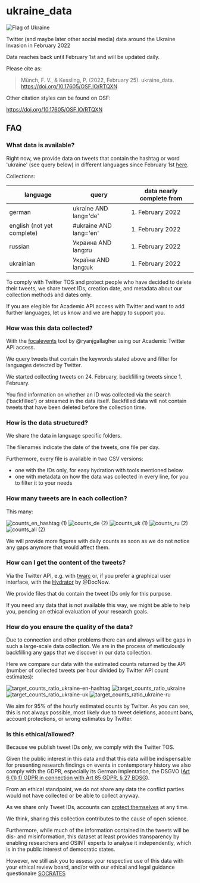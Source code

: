 # ukraine_data

![Flag of Ukraine](https://upload.wikimedia.org/wikipedia/commons/thumb/4/49/Flag_of_Ukraine.svg/320px-Flag_of_Ukraine.svg.png)

Twitter (and maybe later other social media) data around the Ukraine Invasion in February 2022

Data reaches back until February 1st and will be updated daily.

Please cite as:

> Münch, F. V., & Kessling, P. (2022, February 25). ukraine_data. https://doi.org/10.17605/OSF.IO/RTQXN

Other citation styles can be found on OSF:

<https://doi.org/10.17605/OSF.IO/RTQXN>

## FAQ

### What data is available?

Right now, we provide data on tweets that contain the hashtag or word 'ukraine' (see query below) in different languages since February 1st [here](Twitter/).

Collections:

| language                               | query                   | data nearly complete from    |
| -------------------------------------- | ----------------------- | ---------------------------- |
| german                                 | ukraine AND lang='de'   | 1. February 2022             |
| english (not yet complete)             | #ukraine AND lang='en'  | 1. February 2022             |
| russian                                | Украина AND lang:ru     | 1. February 2022             |
| ukrainian                              |  Україна AND lang:uk    | 1. February 2022             |


To comply with Twitter TOS and protect people who have decided to delete their tweets, we share tweet IDs, creation date, and metadata about our collection methods and dates only.

If you are elegible for Academic API access with Twitter and want to add further languages, let us know and we are happy to support you.

### How was this data collected?

With the [focalevents](https://github.com/ryanjgallagher/focalevents) tool by @ryanjgallagher using our Academic Twitter API access.

We query tweets that contain the keywords stated above and filter for languages detected by Twitter.

We started collecting tweets on 24. February, backfilling tweets since 1. February.

You find information on whether an ID was collected via the search ('backfilled') or streamed in the data itself. Backfilled data will not contain tweets that have been deleted before the collection time.

### How is the data structured?

We share the data in language specific folders.

The filenames indicate the date of the tweets, one file per day.

Furthermore, every file is available in two CSV versions:

* one with the IDs only, for easy hydration with tools mentioned below.
* one with metadata on how the data was collected in every line, for you to filter it to your needs

### How many tweets are in each collection?

This many:

![counts_en_hashtag (1)](https://user-images.githubusercontent.com/8951994/157707823-c072c965-9ee3-4fd0-8304-1e144eebd85b.png)
![counts_de (2)](https://user-images.githubusercontent.com/8951994/157707495-280d8925-94e8-4b64-a33c-c715b76f9dd4.png)
![counts_uk (1)](https://user-images.githubusercontent.com/8951994/157707739-8aa1bb4e-0c53-45bd-973f-ef244fbdad3f.png)
![counts_ru (2)](https://user-images.githubusercontent.com/8951994/157707219-451b90de-cd36-4c6c-9cc7-69b9239be3b7.png)
![counts_all (2)](https://user-images.githubusercontent.com/8951994/157707084-d8766e31-a43d-42a7-bda5-0851e6040a53.png)

We will provide more figures with daily counts as soon as we do not notice any gaps anymore that would affect them.

### How can I get the content of the tweets?

Via the Twitter API, e.g. with [twarc](https://twarc-project.readthedocs.io/en/latest/twarc2_en_us/#hydrate) or, if you prefer a graphical user interface, with the [Hydrator](https://github.com/DocNow/hydrator) by @DocNow.

We provide files that do contain the tweet IDs only for this purpose.

If you need any data that is not available this way, we might be able to help you, pending an ethical evaluation of your research goals.

### How do you ensure the quality of the data?

Due to connection and other problems there can and always will be gaps in such a large-scale data collection. We are in the process of meticulously backfilling any gaps that we discover in our data collection.

Here we compare our data with the estimated counts returned by the API (number of collected tweets per hour divided by Twitter API count estimates):

![target_counts_ratio_ukraine-en-hashtag](https://user-images.githubusercontent.com/8951994/157718253-e40451d8-bdd3-48e6-bfb6-e46106397275.png)
![target_counts_ratio_ukraine](https://user-images.githubusercontent.com/8951994/157718292-60642ecc-8443-4762-9204-87fceac135d3.png)
![target_counts_ratio_ukraine-uk](https://user-images.githubusercontent.com/8951994/157718338-99d88bd2-7bc3-4c3f-ad9d-9e0cf5545a36.png)
![target_counts_ratio_ukraine-ru](https://user-images.githubusercontent.com/8951994/157718371-ce2748b3-3406-4381-bf9c-da1b9ad115b6.png)


We aim for 95% of the hourly estimated counts by Twitter. As you can see, this is not always possible, most likely due to tweet deletions, account bans, account protections, or wrong estimates by Twitter.

### Is this ethical/allowed?

Because we publish tweet IDs only, we comply with the Twitter TOS.

Given the public interest in this data and that this data will be indispensable for presenting research findings on events in contemporary history we also comply with the GDPR, especially its German implentation, the DSGVO ([Art 6 (1) f) GDPR in connection with Art 85 GDPR, § 27 BDSG](https://leibniz-hbi.github.io/socrates/#41-legal-gdpr-and-the-german-federal-data-protection-act)).

From an ethical standpoint, we do not share any data the conflict parties would not have collected or be able to collect anyway.

As we share only Tweet IDs, accounts can [protect themselves](https://twitter.com/TwitterSafety/status/1496698664747687942?ref_src=twsrc%5Etfw%7Ctwcamp%5Etweetembed%7Ctwterm%5E1496698664747687942%7Ctwgr%5E%7Ctwcon%5Es1_&ref_url=https%3A%2F%2Fwww.tagesschau.de%2Fausland%2Famerika%2Fsocial-media-sicherheit-ukraine-101.html) at any time.

We think, sharing this collection contributes to the cause of open science.

Furthermore, while much of the information contained in the tweets will be dis- and misinformation, this dataset at least provides transparency by enabling researchers and OSINT experts to analyse it independently, which is in the public interest of democratic states.

However, we still ask you to assess your respective use of this data with your ethical review board, and/or with our ethical and legal guidance questionaire [SOCRATES](<https://leibniz-hbi.github.io/socrates/#41-legal-gdpr-and-the-german-federal-data-protection-act>)
